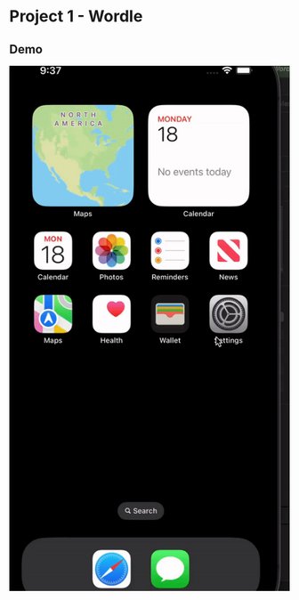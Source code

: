 # Project 1 - Wordle
## Demo
<img src='ezgif.com-video-to-gif.gif' width='' alt='Video Walkthrough' />
